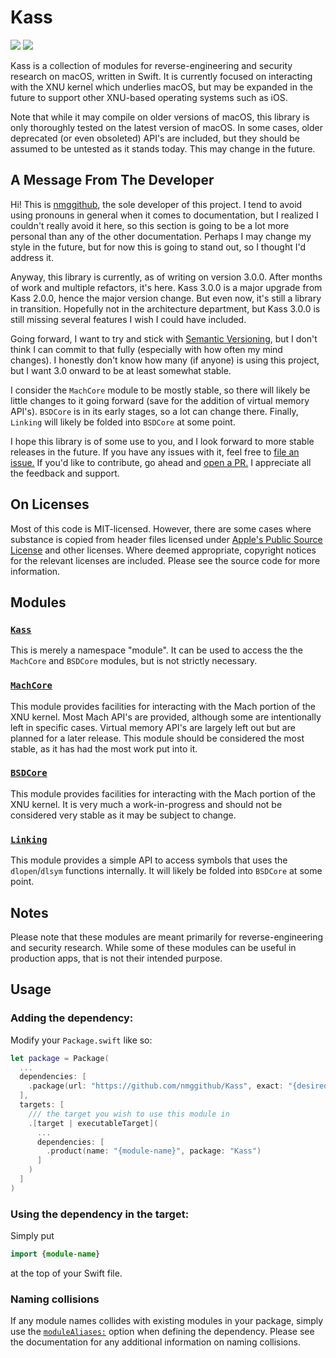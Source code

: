 # Kass
[![](https://img.shields.io/endpoint?url=https%3A%2F%2Fswiftpackageindex.com%2Fapi%2Fpackages%2Fnmggithub%2FKass%2Fbadge%3Ftype%3Dswift-versions)](https://swiftpackageindex.com/nmggithub/Kass)
[![](https://img.shields.io/endpoint?url=https%3A%2F%2Fswiftpackageindex.com%2Fapi%2Fpackages%2Fnmggithub%2FKass%2Fbadge%3Ftype%3Dplatforms)](https://swiftpackageindex.com/nmggithub/Kass)

Kass is a collection of modules for reverse-engineering and security research on macOS, written in Swift. It is currently focused on interacting with the XNU kernel which underlies macOS, but may be expanded in the future to support other XNU-based operating systems such as iOS.

Note that while it may compile on older versions of macOS, this library is only thoroughly tested on the latest version of macOS. In some cases, older deprecated (or even obsoleted) API's are included, but they should be assumed to be untested as it stands today. This may change in the future.

## A Message From The Developer

Hi! This is [nmggithub](https://github.com/nmggithub), the sole developer of this project. I tend to avoid using pronouns in general when it comes to documentation, but I realized I couldn't really avoid it here, so this section is going to be a lot more personal than any of the other documentation. Perhaps I may change my style in the future, but for now this is going to stand out, so I thought I'd address it.

Anyway, this library is currently, as of writing on version 3.0.0. After months of work and multiple refactors, it's here. Kass 3.0.0 is a major upgrade from Kass 2.0.0, hence the major version change. But even now, it's still a library in transition. Hopefully not in the architecture department, but Kass 3.0.0 is still missing several features I wish I could have included.

Going forward, I want to try and stick with [Semantic Versioning](https://semver.org/), but I don't think I can commit to that fully (especially with how often my mind changes). I honestly don't know how many (if anyone) is using this project, but I want 3.0 onward to be at least somewhat stable.

I consider the `MachCore` module to be mostly stable, so there will likely be little changes to it going forward (save for the addition of virtual memory API's). `BSDCore` is in its early stages, so a lot can change there. Finally, `Linking` will likely be folded into `BSDCore` at some point.

I hope this library is of some use to you, and I look forward to more stable releases in the future. If you have any issues with it, feel free to [file an issue.](https://github.com/nmggithub/Kass/issues) If you'd like to contribute, go ahead and [open a PR.](https://github.com/nmggithub/Kass/pulls) I appreciate all the feedback and support.

## On Licenses

Most of this code is MIT-licensed. However, there are some cases where substance is copied from header files licensed under [Apple's Public Source License](https://opensource.apple.com/apsl/) and other licenses. Where deemed appropriate, copyright notices for the relevant licenses are included. Please see the source code for more information.

## Modules

### [`Kass`](https://swiftpackageindex.com/nmggithub/Kass/main/documentation/kass/)

This is merely a namespace "module". It can be used to access the the `MachCore` and `BSDCore` modules, but is not strictly necessary.

### [`MachCore`](https://swiftpackageindex.com/nmggithub/Kass/main/documentation/machcore/)

This module provides facilities for interacting with the Mach portion of the XNU kernel. Most Mach API's are provided, although some are intentionally left in specific cases. Virtual memory API's are largely left out but are planned for a later release. This module should be considered the most stable, as it has had the most work put into it.

### [`BSDCore`](https://swiftpackageindex.com/nmggithub/Kass/main/documentation/bsdcore/)

This module provides facilities for interacting with the Mach portion of the XNU kernel. It is very much a work-in-progress and should not be considered very stable as it may be subject to change.

### [`Linking`](https://swiftpackageindex.com/nmggithub/Kass/main/documentation/linking/)

This module provides a simple API to access symbols that uses the `dlopen`/`dlsym` functions internally. It will likely be folded into `BSDCore` at some point.

## Notes

Please note that these modules are meant primarily for reverse-engineering and security research. While some of these modules can be useful in production apps, that is not their intended purpose.

## Usage

### Adding the dependency:

Modify your `Package.swift` like so:

```swift
let package = Package(
  ...
  dependencies: [
    .package(url: "https://github.com/nmggithub/Kass", exact: "{desired-version}"),
  ],
  targets: [
    /// the target you wish to use this module in
    .[target | executableTarget](
      ...
      dependencies: [
        .product(name: "{module-name}", package: "Kass")
      ]
    )
  ]
)
```

### Using the dependency in the target:

Simply put

```swift
import {module-name}
```

at the top of your Swift file.

### Naming collisions

If any module names collides with existing modules in your package, simply use the [`moduleAliases:`](https://github.com/swiftlang/swift-evolution/blob/main/proposals/0339-module-aliasing-for-disambiguation.md) option when defining the dependency. Please see the documentation for any additional information on naming collisions.
